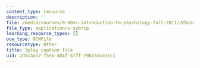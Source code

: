 ```yaml
---
content_type: resource
description: ''
file: /media/courses/9-00sc-introduction-to-psychology-fall-2011/2d5caa17f5eb484f57ff79b155ce15c1_gRe7dy2HSTg.srt
file_type: application/x-subrip
learning_resource_types: []
ocw_type: OCWFile
resourcetype: Other
title: 3play caption file
uid: 2d5caa17-f5eb-484f-57ff-79b155ce15c1
---
```

